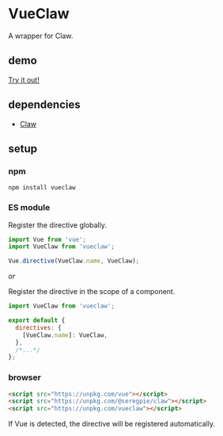 # VueClaw

A wrapper for Claw.

## demo

[Try it out!](https://seregpie.github.io/VueClaw/)

## dependencies

- [Claw](https://github.com/SeregPie/Claw)

## setup

### npm

```shell
npm install vueclaw
```

### ES module

Register the directive globally.

```javascript
import Vue from 'vue';
import VueClaw from 'vueclaw';

Vue.directive(VueClaw.name, VueClaw);
```

*or*

Register the directive in the scope of a component.

```javascript
import VueClaw from 'vueclaw';

export default {
  directives: {
    [VueClaw.name]: VueClaw,
  },
  /*...*/
};
```

### browser

```html
<script src="https://unpkg.com/vue"></script>
<script src="https://unpkg.com/@seregpie/claw"></script>
<script src="https://unpkg.com/vueclaw"></script>
```

If Vue is detected, the directive will be registered automatically.
